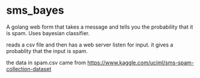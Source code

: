 # sms_bayes
A golang web form that takes a message and tells you the probability that it is spam. Uses bayesian classifier.

reads a csv file and then has a web server listen for input.
it gives a probablity that the input is spam.

the data in spam.csv
came from https://www.kaggle.com/uciml/sms-spam-collection-dataset
